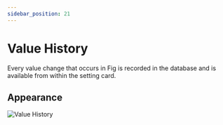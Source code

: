 ```yaml
---
sidebar_position: 21
---
```


# Value History

Every value change that occurs in Fig is recorded in the database and is available from within the setting card.

## Appearance

![Value History](../../../static/img/valuehistory.png)
